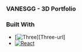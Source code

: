 ### VANESGG - 3D Portfolio
### Built With

* [![Three][Three.js]][Three-url]
* [![React][React.js]][React-url]

[React.js]: https://img.shields.io/badge/React-20232A?style=for-the-badge&logo=react&logoColor=61DAFB
[React-url]: https://reactjs.org/
[Three.js]: https://img.shields.io/badge/Three.js-000000?style=for-the-badge&logo=three.js&logoColor=white
[Three.url]: https://threejs.org/
